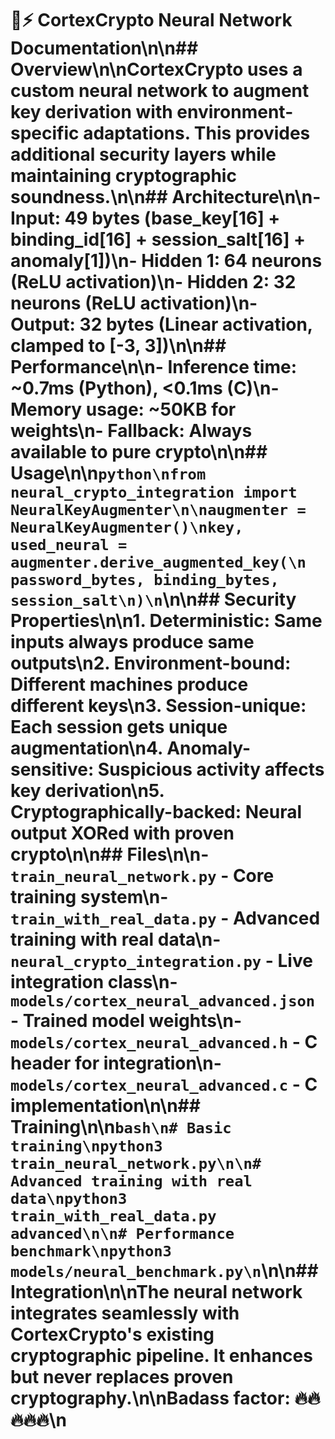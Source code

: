 # 🧠⚡ CortexCrypto Neural Network Documentation\n\n## Overview\n\nCortexCrypto uses a custom neural network to augment key derivation with environment-specific adaptations. This provides additional security layers while maintaining cryptographic soundness.\n\n## Architecture\n\n- **Input**: 49 bytes (base_key[16] + binding_id[16] + session_salt[16] + anomaly[1])\n- **Hidden 1**: 64 neurons (ReLU activation)\n- **Hidden 2**: 32 neurons (ReLU activation)\n- **Output**: 32 bytes (Linear activation, clamped to [-3, 3])\n\n## Performance\n\n- **Inference time**: ~0.7ms (Python), <0.1ms (C)\n- **Memory usage**: ~50KB for weights\n- **Fallback**: Always available to pure crypto\n\n## Usage\n\n```python\nfrom neural_crypto_integration import NeuralKeyAugmenter\n\naugmenter = NeuralKeyAugmenter()\nkey, used_neural = augmenter.derive_augmented_key(\n    password_bytes, binding_bytes, session_salt\n)\n```\n\n## Security Properties\n\n1. **Deterministic**: Same inputs always produce same outputs\n2. **Environment-bound**: Different machines produce different keys\n3. **Session-unique**: Each session gets unique augmentation\n4. **Anomaly-sensitive**: Suspicious activity affects key derivation\n5. **Cryptographically-backed**: Neural output XORed with proven crypto\n\n## Files\n\n- `train_neural_network.py` - Core training system\n- `train_with_real_data.py` - Advanced training with real data\n- `neural_crypto_integration.py` - Live integration class\n- `models/cortex_neural_advanced.json` - Trained model weights\n- `models/cortex_neural_advanced.h` - C header for integration\n- `models/cortex_neural_advanced.c` - C implementation\n\n## Training\n\n```bash\n# Basic training\npython3 train_neural_network.py\n\n# Advanced training with real data\npython3 train_with_real_data.py advanced\n\n# Performance benchmark\npython3 models/neural_benchmark.py\n```\n\n## Integration\n\nThe neural network integrates seamlessly with CortexCrypto's existing cryptographic pipeline. It enhances but never replaces proven cryptography.\n\n**Badass factor**: 🔥🔥🔥🔥🔥\n